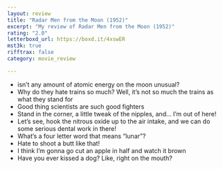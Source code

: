 ```yaml
---
layout: review
title: "Radar Men from the Moon (1952)"
excerpt: "My review of Radar Men from the Moon (1952)"
rating: "2.0"
letterboxd_url: https://boxd.it/4xswER
mst3k: true
rifftrax: false
category: movie_review

---
```


* isn’t any amount of atomic energy on the moon unusual?
* Why do they hate trains so much? Well, it’s not so much the trains as what they stand for
* Good thing scientists are such good fighters
* Stand in the corner, a little tweak of the nipples, and… I’m out of here!
* Let’s see, hook the nitrous oxide up to the air intake, and we can do some serious dental work in there!
* What’s a four letter word that means “lunar”?
* Hate to shoot a butt like that!
* I think I’m gonna go cut an apple in half and watch it brown
* Have you ever kissed a dog? Like, right on the mouth?